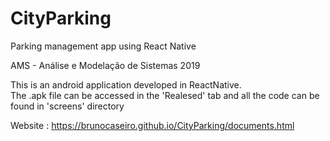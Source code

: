 # CityParking
Parking management app using React Native

AMS - Análise e Modelação de Sistemas 2019


This is an android application developed in ReactNative.   
The .apk file can be accessed in the 'Realesed' tab and all the code can be found in 'screens' directory

Website : https://brunocaseiro.github.io/CityParking/documents.html
